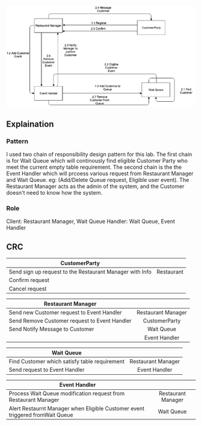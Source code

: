 ![alt text](https://github.com/ckloi/cmpe202/blob/master/lab4/output/din-tai-fung.png "din tai fung")


## Explaination

### Pattern

I used two chain of responsibility design pattern for this lab. The first chain is for Wait Queue which will continously find eligible Customer Party who meet the current empty table requirement. The second chain is the the Event Handler which will prcoess various request from Restaurant Manager and Wait Queue. eg: (Add/Delete Queue request, Eligible user event). The Restaurant Manager acts as the admin of the system, and the Customer doesn't need to know how the system.

### Role

Client: Restaurant Manager, Wait Queue
Handler: Wait Queue, Event Handler



## CRC

| CustomerParty   |       | 
|----------|:-------------:|
| Send sign up request to the Restaurant Manager with Info | Restaurant |
| Confirm request |      |
| Cancel request   |      | 

| Restaurant Manager  |            | 
|----------|:-------------:|
| Send new Customer request to Event Handler | Restaurant Manager |
| Send Remove Customer request to Event Handler |  CustomerParty | 
| Send Notify Message to Customer              |Wait Queue|
|                                           |Event Handler|

| Wait Queue   |            | 
|----------|:-------------:|
| Find Customer which satisfy table requirement | Restaurant Manager |
| Send request to Event Handler | Event Handler | 

| Event Handler   |            | 
|----------|:-------------:|
| Process Wait Queue modification request from Restaurant Manager  | Restaurant Manager |
| Alert Restaurnt Manager when Eligible Customer event triggered fromWait Queue  | Wait Queue | 

